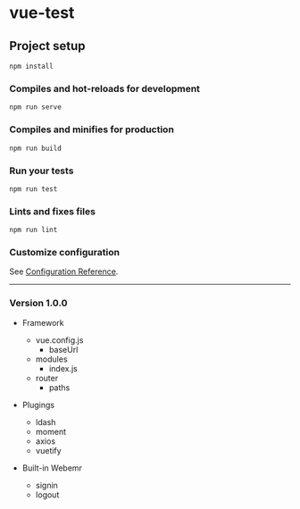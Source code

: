 # vue-test

## Project setup

```
npm install
```

### Compiles and hot-reloads for development

```
npm run serve
```

### Compiles and minifies for production

```
npm run build
```

### Run your tests

```
npm run test
```

### Lints and fixes files

```
npm run lint
```

### Customize configuration

See [Configuration Reference](https://cli.vuejs.org/config/).

---

### Version 1.0.0

- Framework

  - vue.config.js
    - baseUrl
  - modules
    - index.js
  - router
    - paths

- Plugings

  - ldash
  - moment
  - axios
  - vuetify

- Built-in Webemr
  - signin
  - logout
